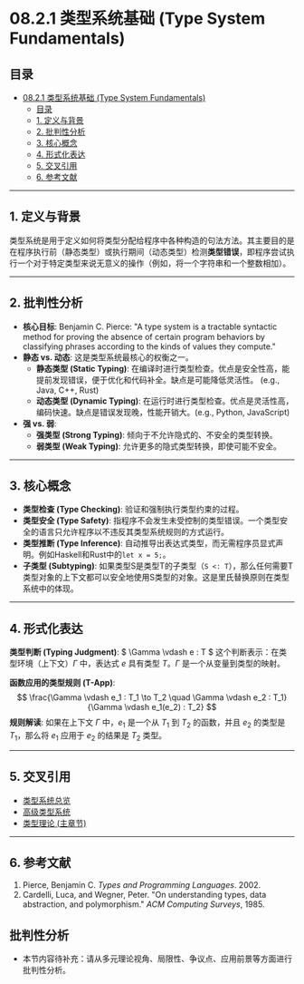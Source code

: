 # 08.2.1 类型系统基础 (Type System Fundamentals)

## 目录

- [08.2.1 类型系统基础 (Type System Fundamentals)](#0821-类型系统基础-type-system-fundamentals)
  - [目录](#目录)
  - [1. 定义与背景](#1-定义与背景)
  - [2. 批判性分析](#2-批判性分析)
  - [3. 核心概念](#3-核心概念)
  - [4. 形式化表达](#4-形式化表达)
  - [5. 交叉引用](#5-交叉引用)
  - [6. 参考文献](#6-参考文献)

---

## 1. 定义与背景

类型系统是用于定义如何将类型分配给程序中各种构造的句法方法。其主要目的是在程序执行前（静态类型）或执行期间（动态类型）检测**类型错误**，即程序尝试执行一个对于特定类型来说无意义的操作（例如，将一个字符串和一个整数相加）。

---

## 2. 批判性分析

- **核心目标**: Benjamin C. Pierce: "A type system is a tractable syntactic method for proving the absence of certain program behaviors by classifying phrases according to the kinds of values they compute."
- **静态 vs. 动态**: 这是类型系统最核心的权衡之一。
  - **静态类型 (Static Typing)**: 在编译时进行类型检查。优点是安全性高，能提前发现错误，便于优化和代码补全。缺点是可能降低灵活性。 (e.g., Java, C++, Rust)
  - **动态类型 (Dynamic Typing)**: 在运行时进行类型检查。优点是灵活性高，编码快速。缺点是错误发现晚，性能开销大。(e.g., Python, JavaScript)
- **强 vs. 弱**:
  - **强类型 (Strong Typing)**: 倾向于不允许隐式的、不安全的类型转换。
  - **弱类型 (Weak Typing)**: 允许更多的隐式类型转换，即使可能不安全。

---

## 3. 核心概念

- **类型检查 (Type Checking)**: 验证和强制执行类型约束的过程。
- **类型安全 (Type Safety)**: 指程序不会发生未受控制的类型错误。一个类型安全的语言只允许程序以不违反其类型系统规则的方式运行。
- **类型推断 (Type Inference)**: 自动推导出表达式类型，而无需程序员显式声明。例如Haskell和Rust中的`let x = 5;`。
- **子类型 (Subtyping)**: 如果类型S是类型T的子类型（`S <: T`），那么任何需要T类型对象的上下文都可以安全地使用S类型的对象。这是里氏替换原则在类型系统中的体现。

---

## 4. 形式化表达

**类型判断 (Typing Judgment)**:
$ \Gamma \vdash e : T $
这个判断表示：在类型环境（上下文）$\Gamma$ 中，表达式 $e$ 具有类型 $T$。$\Gamma$ 是一个从变量到类型的映射。

**函数应用的类型规则 (T-App)**:
$$
\frac{\Gamma \vdash e_1 : T_1 \to T_2 \quad \Gamma \vdash e_2 : T_1}{\Gamma \vdash e_1(e_2) : T_2}
$$
**规则解读**: 如果在上下文 $\Gamma$ 中，$e_1$ 是一个从 $T_1$ 到 $T_2$ 的函数，并且 $e_2$ 的类型是 $T_1$，那么将 $e_1$ 应用于 $e_2$ 的结果是 $T_2$ 类型。

---

## 5. 交叉引用

- [类型系统总览](README.md)
- [高级类型系统](08.2.2_Advanced_Type_Systems.md)
- [类型理论 (主章节)](README.md)

---

## 6. 参考文献

1. Pierce, Benjamin C. *Types and Programming Languages*. 2002.
2. Cardelli, Luca, and Wegner, Peter. "On understanding types, data abstraction, and polymorphism." *ACM Computing Surveys*, 1985.


## 批判性分析

- 本节内容待补充：请从多元理论视角、局限性、争议点、应用前景等方面进行批判性分析。

